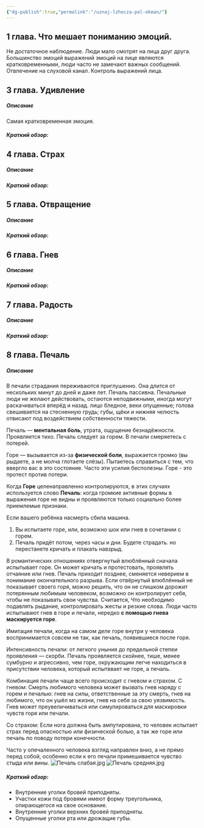 ```yaml
---
{"dg-publish":true,"permalink":"/uznaj-lzhecza-pol-ekman/"}
---
```


## 1 глава. Что мешает пониманию эмоций.
Не достаточное наблюдение.
Люди мало смотрят на лица друг друга. Большинство эмоций выражений эмоций на лице являются кратковременными, люди часто не замечают важных сообщений. 
Отвлечение на слуховой канал.
Контроль выражений лица.
## 3 глава. Удивление
##### Описание
Самая кратковременная эмоция. 
##### Краткий обзор:
## 4 глава. Страх
##### Описание
##### Краткий обзор:
## 5 глава. Отвращение
##### Описание
##### Краткий обзор:
## 6 глава. Гнев
##### Описание
##### Краткий обзор:
## 7 глава. Радость
##### Описание
##### Краткий обзор:
## 8 глава. Печаль


##### Описание
В печали страдания переживаются приглушенно.
Она длится от нескольких минут до дней и даже лет.
Печаль пассивна. Печальные люди не желают действовать, остаются неподвижными, иногда могут раскачиваться вперёд и назад. лицо бледное, веки опущенные; голова свешивается на стесненную грудь; губы, щёки и нижняя челюсть отвисают под воздействием собственности тяжести.

Печаль — **ментальная боль**, утрата, ощущение безнадёжности. Проявляется тихо. Печаль следует за горем.  В печали смеряетесь с потерей.

Горе — вызывается из-за **физической боли**, выражается громко (вы рыдаете, а не молча глотаете слёзы). Пытаетесь справиться с тем, что ввергло вас в это состояние. Часто эти усилия бесполезны. Горе - это протест против потери.

Когда **Горе** целенаправленно контролируются, в этих случаях используется слово **Печаль**: когда громкие активные формы в выражения горе не видны и проявляются только социально более приемлемые признаки.

Если вашего ребёнка насмерть сбила машина.
1) Вы испытаете горе, или, возможно шок или гнев в сочетании с горем.
2) Печаль придёт потом, через часы и дни. Будете страдать. но перестанете кричать и плакать навзрыд.

В романтических отношениях отвергнутый влюблённый сначала испытывает горе. Он может кричать и протестовать, проявлять отчаяние или гнев. Печаль приходит позднее, сменяется неверием в понимание окончательного разрыва.
Если отвёрнутый влюблённый не показывает своего горя, можно решить, что он не слишком дорожит потерянным любимым человеком, возможно он контролирует себя, чтобы не показывать свои чувства.
Считается, Что необходимо подавлять рыдание, контролировать жесты и резкие слова.
Люди часто испытывают гнев в горе и печали, нередко **с помощью гнева маскируется горе**.

Имитация печали, когда на самом деле горе внутри у человека воспринимается совсем не так, как печаль, появившиеся после горя.

Интенсивность печали: от легкого уныния до предельной степеи проявления — скорби. 
Печаль проявляется скойнее, тише, менее сумбурно и агрессивно, чем горе, окружающим легче находиться в присутствии человека, который испытввает не горе, а печаль.

Комбинация печали чаще всего происходит с гневом и страхом.
С гневом:
Смерть любимого человека может вызвать гнев наряду с горем и печалью:  гнев на силы, ответственные за эту смерть, гнев на любимого, что он ушёл мз жизни, гнев на себя за свою уязвимость.
Гнев может преувеличиваться или симулироваться для маскировки чувств горя или печали.

Со страхом:
Если нога должна быть ампутирована, то человек испытает страх перед опасностью или физической болью, а так же горе или печаль по поводу потери конечности.

Часто у опечаленного человека взгляд направлен вниз, а не прямо перед собой, особенно если к его печали примешивается чувство стыда или вины.
![Печаль слабая.jpg](/img/user/%D0%9F%D0%B5%D1%87%D0%B0%D0%BB%D1%8C%20%D1%81%D0%BB%D0%B0%D0%B1%D0%B0%D1%8F.jpg)
![Печаль средняя.jpg](/img/user/%D0%9F%D0%B5%D1%87%D0%B0%D0%BB%D1%8C%20%D1%81%D1%80%D0%B5%D0%B4%D0%BD%D1%8F%D1%8F.jpg)

##### Краткий обзор: 
- Внутренние уголки бровей приподняты.
- Участки кожи под бровями имеют форму треугольника, опирающегося на свое основание.
- Внутренние уголки верхних бровей приподняты.
- Опущенные уголки рта или дрожащие губы.